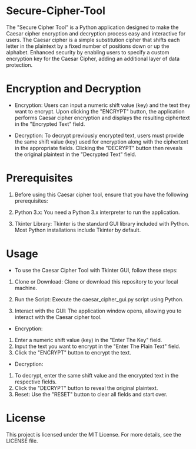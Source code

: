 # Secure-Cipher-Tool

The "Secure Cipher Tool" is a Python application designed to make the Caesar cipher encryption and decryption process easy and interactive for users. The Caesar cipher is a simple substitution cipher that shifts each letter in the plaintext by a fixed number of positions down or up the alphabet. Enhanced security by enabling users to specify a custom encryption key for the Caesar Cipher, adding an additional layer of data protection.

# Encryption and Decryption

- Encryption:
Users can input a numeric shift value (key) and the text they want to encrypt. Upon clicking the "ENCRYPT" button, the application performs Caesar cipher encryption and displays the resulting ciphertext in the "Encrypted Text" field.

- Decryption:
To decrypt previously encrypted text, users must provide the same shift value (key) used for encryption along with the ciphertext in the appropriate fields. Clicking the "DECRYPT" button then reveals the original plaintext in the "Decrypted Text" field.

# Prerequisites

1. Before using this Caesar cipher tool, ensure that you have the following prerequisites:

2. Python 3.x: You need a Python 3.x interpreter to run the application.

3. Tkinter Library: Tkinter is the standard GUI library included with Python. Most Python installations include Tkinter by default.

# Usage

-  To use the Caesar Cipher Tool with Tkinter GUI, follow these steps:

1. Clone or Download: Clone or download this repository to your local machine.

2. Run the Script: Execute the caesar_cipher_gui.py script using Python.

3. Interact with the GUI: The application window opens, allowing you to interact with the Caesar cipher tool.

- Encryption:

1. Enter a numeric shift value (key) in the "Enter The Key" field.
2. Input the text you want to encrypt in the "Enter The Plain Text" field.
3. Click the "ENCRYPT" button to encrypt the text.

- Decryption:

1. To decrypt, enter the same shift value and the encrypted text in the respective fields.
2. Click the "DECRYPT" button to reveal the original plaintext.
3. Reset: Use the "RESET" button to clear all fields and start over.


# License

This project is licensed under the MIT License. For more details, see the LICENSE file.






